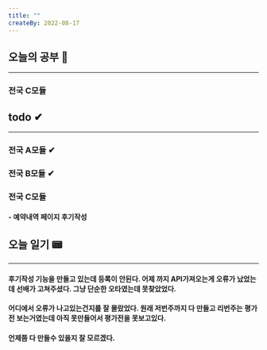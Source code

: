 ```yaml
---
title: ""
createBy: 2022-08-17
---
```

## 오늘의 공부 🎉
---
### 전국 C모듈

## todo ✔
---
### 전국 A모듈 ✔
### 전국 B모듈 ✔
### 전국 C모듈
#### - 예약내역 페이지 후기작성

## 오늘 일기 📟
---
#### 후기작성 기능을 만들고 있는데 등록이 안된다. 어제 까지 API가져오는게 오류가 났었는데 선배가 고쳐주셨다. 그냥 단순한 오타였는데 못찾았었다.
#### 어디에서 오류가 나고있는건지를 잘 몰랐었다. 원래 저번주까지 다 만들고 리번주는 평가전 보는거였는데 아직 못만들어서 평가전을 못보고있다.
#### 언제쯤 다 만들수 있을지 잘 모르겠다.